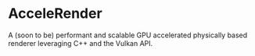 # AcceleRender
A (soon to be) performant and scalable GPU accelerated physically based renderer leveraging C++ and the Vulkan API.
